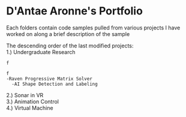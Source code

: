 # D'Antae Aronne's Portfolio
Each folders contain code samples pulled from various projects I have worked on along a brief description of the sample     
     
The descending order of the last modified projects:    
1.) Undergraduate Research    

    f

    f
    -Raven Progressive Matrix Solver    
      -AI Shape Detection and Labeling     
2.) Sonar in VR    
3.) Animation Control     
4.) Virtual Machine     
